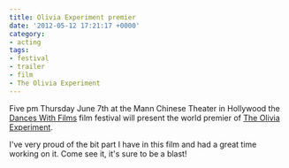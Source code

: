```yaml
---
title: Olivia Experiment premier
date: '2012-05-12 17:21:17 +0000'
category:
- acting
tags:
- festival
- trailer
- film
- The Olivia Experiment
---
```


Five pm Thursday June 7th at the Mann Chinese Theater in Hollywood the [Dances
With Films](https://www.danceswithfilms.com/) film festival will present the
world premier of [The Olivia Experiment](https://www.theoliviaexperiment.com/).

I've very proud of the bit part I have in this film and had a great time working
on it. Come see it, it's sure to be a blast!
